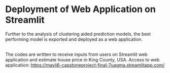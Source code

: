 # Deployment of Web Application on Streamlit
Further to the analysis of clustering aided prediction models, the best performing model is exported and deployed as a web application.<br /><br />

The codes are written to receive inputs from users on Streamlit web application and estimate house price in King County, USA.
Access to web application: https://mayli6-capstoneproject-final-7uagma.streamlitapp.com/
